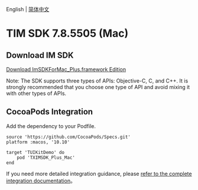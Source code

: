 English | [简体中文](./README_ZH.md)

# TIM SDK 7.8.5505 (Mac)

## Download IM SDK

[Download ImSDKForMac_Plus.framework Edition](https://im.sdk.qcloud.com/download/plus/7.8.5505/ImSDKForMac_Plus_7.8.5505.framework.zip)

Note: The SDK supports three types of APIs: Objective-C, C, and C++. It is strongly recommended that you choose one type of API and avoid mixing it with other types of APIs.

## CocoaPods Integration
Add the dependency to your Podfile.

```
source 'https://github.com/CocoaPods/Specs.git'
platform :macos, '10.10'

target 'TUIKitDemo' do
    pod 'TXIMSDK_Plus_Mac'
end
```

If you need more detailed integration guidance, please [refer to the complete integration documentation](https://www.tencentcloud.com/document/product/1047/34308)。